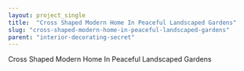 ```yaml
---
layout: project_single
title:  "Cross Shaped Modern Home In Peaceful Landscaped Gardens"
slug: "cross-shaped-modern-home-in-peaceful-landscaped-gardens"
parent: "interior-decorating-secret"
---
```

Cross Shaped Modern Home In Peaceful Landscaped Gardens